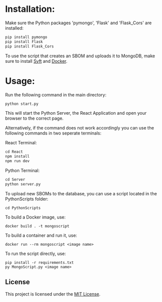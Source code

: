 # Installation:

Make sure the Python packages 'pymongo', 'Flask' and 'Flask_Cors' are installed:

```python
pip install pymongo
pip install Flask
pip install Flask_Cors
```

To use the script that creates an SBOM and uploads it to MongoDB, make sure to install [Syft](https://github.com/anchore/syft) and [Docker](https://docs.docker.com/engine/install/).

# Usage:

Run the following command in the main directory:

```python
python start.py
```

This will start the Python Server, the React Application and open your browser to the correct page.

Alternatively, if the command does not work accordingly you can use the following commands in two seperate terminals:

React Terminal:

```typescript
cd React
npm install
npm run dev
```

Python Terminal:

```python
cd Server
python server.py
```

To upload new SBOMs to the database, you can use a script located in the PythonScripts folder:

```
cd PythonScripts
```
To build a Docker image, use:
```
docker build . -t mongoscript
```
To build a container and run it, use:
```
docker run --rm mongoscript <image name>
```
To run the script directly, use:
```
pip install -r requirements.txt
py MongoScript.py <image name>
```
## License
This project is licensed under the [MIT License](https://opensource.org/licenses/MIT).
